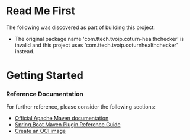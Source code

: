 # Read Me First
The following was discovered as part of building this project:

* The original package name 'com.ttech.tvoip.coturn-healthchecker' is invalid and this project uses 'com.ttech.tvoip.coturnhealthchecker' instead.

# Getting Started

### Reference Documentation
For further reference, please consider the following sections:

* [Official Apache Maven documentation](https://maven.apache.org/guides/index.html)
* [Spring Boot Maven Plugin Reference Guide](https://docs.spring.io/spring-boot/docs/2.5.2/maven-plugin/reference/html/)
* [Create an OCI image](https://docs.spring.io/spring-boot/docs/2.5.2/maven-plugin/reference/html/#build-image)

